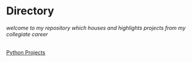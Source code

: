 # Directory
###### welcome to my repository which houses and highlights projects from my collegiate career
[Python Projects](https://github.com/brownlk99/Research-and-Projects/tree/main/COVID-19%20as%20a%20Catalyst%20for%20Radicalization)
